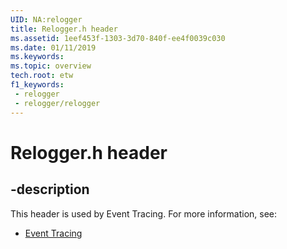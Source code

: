 ```yaml
---
UID: NA:relogger
title: Relogger.h header
ms.assetid: 1eef453f-1303-3d70-840f-ee4f0039c030
ms.date: 01/11/2019
ms.keywords: 
ms.topic: overview
tech.root: etw
f1_keywords:
 - relogger
 - relogger/relogger
---
```


# Relogger.h header


## -description

This header is used by Event Tracing. For more information, see:

- [Event Tracing](../_etw/index.md)

